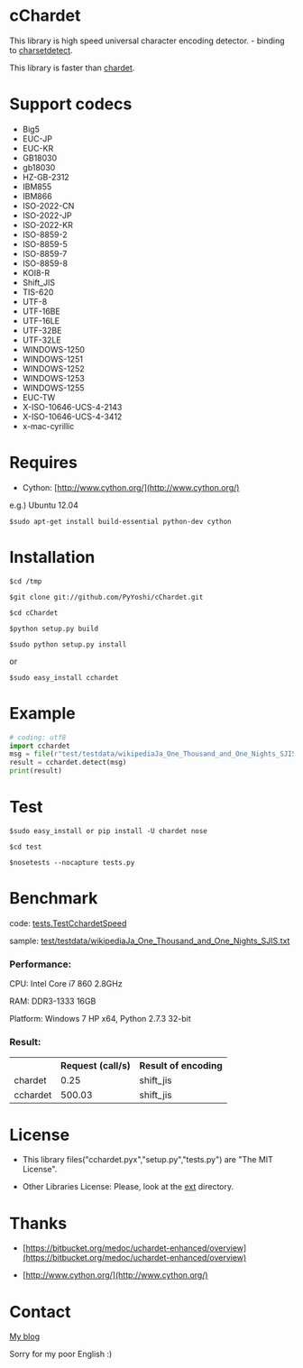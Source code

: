 <!-- markdown to rst: http://johnmacfarlane.net/pandoc/try -->

# cChardet
This library is high speed universal character encoding detector. - binding to [charsetdetect](https://bitbucket.org/medoc/uchardet-enhanced/overview).

This library is faster than [chardet](http://pypi.python.org/pypi/chardet).

# Support codecs
*   Big5
*   EUC-JP
*   EUC-KR
*   GB18030
*   gb18030
*   HZ-GB-2312
*   IBM855
*   IBM866
*   ISO-2022-CN
*   ISO-2022-JP
*   ISO-2022-KR
*   ISO-8859-2
*   ISO-8859-5
*   ISO-8859-7
*   ISO-8859-8
*   KOI8-R
*   Shift_JIS
*   TIS-620
*   UTF-8
*   UTF-16BE
*   UTF-16LE
*   UTF-32BE
*   UTF-32LE
*   WINDOWS-1250
*   WINDOWS-1251
*   WINDOWS-1252
*   WINDOWS-1253
*   WINDOWS-1255
*   EUC-TW
*   X-ISO-10646-UCS-4-2143
*   X-ISO-10646-UCS-4-3412
*   x-mac-cyrillic

# Requires
*   Cython: [http://www.cython.org/](http://www.cython.org/)
	
e.g.) Ubuntu 12.04
	
	$sudo apt-get install build-essential python-dev cython

# Installation
	$cd /tmp

	$git clone git://github.com/PyYoshi/cChardet.git

	$cd cChardet

	$python setup.py build

	$sudo python setup.py install

or

	$sudo easy_install cchardet
	
# Example

```python
# coding: utf8
import cchardet
msg = file(r"test/testdata/wikipediaJa_One_Thousand_and_One_Nights_SJIS.txt").read()
result = cchardet.detect(msg)
print(result)
```

# Test
	$sudo easy_install or pip install -U chardet nose
	
	$cd test

	$nosetests --nocapture tests.py
	
# Benchmark
code: [tests.TestCchardetSpeed](https://github.com/PyYoshi/cChardet/blob/master/test/tests.py#L415)

sample: [test/testdata/wikipediaJa_One_Thousand_and_One_Nights_SJIS.txt](https://github.com/PyYoshi/cChardet/blob/master/test/testdata/wikipediaJa_One_Thousand_and_One_Nights_SJIS.txt)

### Performance:
CPU: Intel Core i7 860 2.8GHz

RAM: DDR3-1333 16GB

Platform: Windows 7 HP x64, Python 2.7.3 32-bit

### Result:

<table>
  <tr>
    <th></th><th>Request (call/s)</th><th>Result of encoding</th>
  </tr>
  <tr>
    <td>chardet</td><td>0.25</td><td>shift_jis</td>
  </tr>
  <tr>
    <td>cchardet</td><td>500.03</td><td>shift_jis</td>
  </tr>
</table>

# License
* This library files("cchardet.pyx","setup.py","tests.py") are "The MIT License".

* Other Libraries License: Please, look at the [ext](https://github.com/PyYoshi/cChardet/tree/master/src/ext) directory.

# Thanks
* [https://bitbucket.org/medoc/uchardet-enhanced/overview](https://bitbucket.org/medoc/uchardet-enhanced/overview)

* [http://www.cython.org/](http://www.cython.org/)

# Contact
[My blog](http://blog.remu.biz)

Sorry for my poor English :)